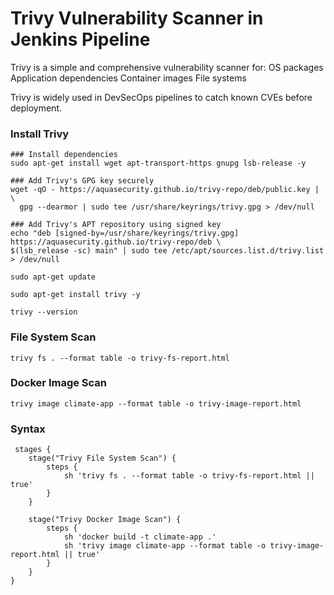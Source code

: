 # Trivy Vulnerability Scanner in Jenkins Pipeline

Trivy is a simple and comprehensive vulnerability scanner for:
OS packages
Application dependencies
Container images
File systems

Trivy is widely used in DevSecOps pipelines to catch known CVEs before deployment.

### Install Trivy

```
### Install dependencies
sudo apt-get install wget apt-transport-https gnupg lsb-release -y

### Add Trivy's GPG key securely
wget -qO - https://aquasecurity.github.io/trivy-repo/deb/public.key | \
  gpg --dearmor | sudo tee /usr/share/keyrings/trivy.gpg > /dev/null

### Add Trivy's APT repository using signed key
echo "deb [signed-by=/usr/share/keyrings/trivy.gpg] https://aquasecurity.github.io/trivy-repo/deb \
$(lsb_release -sc) main" | sudo tee /etc/apt/sources.list.d/trivy.list > /dev/null

sudo apt-get update

sudo apt-get install trivy -y

trivy --version
```

### File System Scan

```
trivy fs . --format table -o trivy-fs-report.html
```

### Docker Image Scan

```
trivy image climate-app --format table -o trivy-image-report.html
```


### Syntax

```
 stages {
    stage("Trivy File System Scan") {
        steps {
            sh 'trivy fs . --format table -o trivy-fs-report.html || true'
        }
    }

    stage("Trivy Docker Image Scan") {
        steps {
            sh 'docker build -t climate-app .'
            sh 'trivy image climate-app --format table -o trivy-image-report.html || true'
        }
    }
}
```